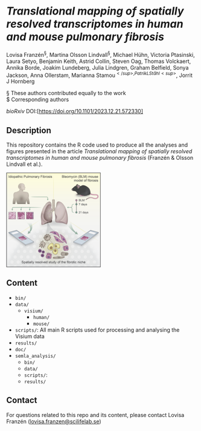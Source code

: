 # *Translational mapping of spatially resolved transcriptomes in human and mouse pulmonary fibrosis*

Lovisa Franzén<sup>§</sup>, Martina Olsson Lindvall<sup>§</sup>, Michael Hühn, Victoria Ptasinski, Laura Setyo, Benjamin Keith, Astrid Collin, Steven Oag, Thomas Volckaert, Annika Borde, Joakim Lundeberg, Julia Lindgren, Graham Belfield, Sonya Jackson, Anna Ollerstam, Marianna Stamou<sup>$</sup>, Patrik L Ståhl<sup>$</sup>, Jorrit J Hornberg

§ These authors contributed equally to the work  
$ Corresponding authors

*bioRxiv* DOI:[https://doi.org/10.1101/2023.12.21.572330]

## Description

This repository contains the R code used to produce all the analyses and figures presented in the article *Translational mapping of spatially resolved transcriptomes in human and mouse pulmonary fibrosis* (Franzén & Olsson Lindvall et al.).

<a href="url"><img src="/doc/graphical_abstract.png" align="center" height="250" width="250" ></a>


## Content
* `bin/`  
* `data/`  
  * `visium/`  
    * `human/`  
    * `mouse/`  
* `scripts/`: All main R scripts used for processing and analysing the Visium data  
* `results/`  
* `doc/`  
* `semla_analysis/`  
  * `bin/`  
  * `data/`  
  * `scripts/`:
  * `results/`  

## Contact

For questions related to this repo and its content, please contact Lovisa Franzén (lovisa.franzen@scilifelab.se)


